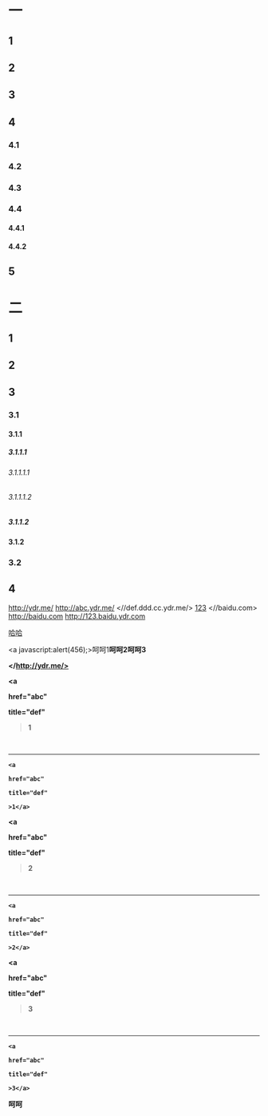 # 一
## 1
## 2
## 3
## 4
### 4.1
### 4.2
### 4.3
### 4.4
#### 4.4.1
#### 4.4.2
## 5
# 二
## 1
## 2
## 3
### 3.1
#### 3.1.1
##### 3.1.1.1
###### 3.1.1.1.1
###### 3.1.1.1.2
##### 3.1.1.2
#### 3.1.2
### 3.2
## 4






<http://ydr.me/>
<http://abc.ydr.me/>
<//def.ddd.cc.ydr.me/>
[123](/abc/def/)
<//baidu.com>
<http://baidu.com>
<http://123.baidu.ydr.com>




[哈哈](javascript:alert(123);)


<a javascript:alert(456);>呵呵1<b>呵呵2</a>呵呵3</a>










</http://ydr.me/>





<a

href="abc"

title="def"

>1</a>
<script>alert(123);</script>
<br><hr>


```
<a

href="abc"

title="def"

>1</a>
```


<a

href="abc"

title="def"

>2</a>
<script>alert(123);</script>
<br><hr>


```
<a

href="abc"

title="def"

>2</a>
```
<a

href="abc"

title="def"

>3</a>
<script>alert(123);</script>
<br><hr>


```
<a

href="abc"

title="def"

>3</a>
```
呵呵